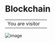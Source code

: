 # Blockchain

<table>
  <tr>
    <td>You are visitor</td>
    <td><img src="https://profile-counter.glitch.me/GauravKakoti/count.svg" alt="" /></td>
  </tr>
</table>

![image](https://user-images.githubusercontent.com/85041/87268983-f05eb380-c499-11ea-8945-2de4d4a271d1.png)
